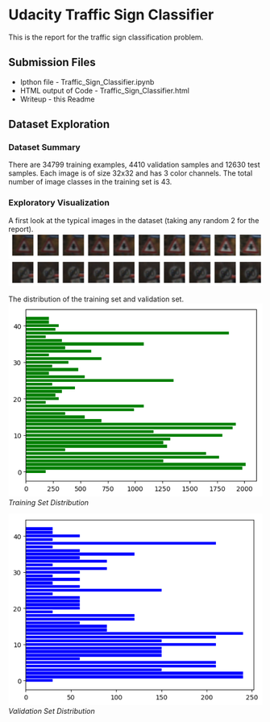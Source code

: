 # Udacity Traffic Sign Classifier
This is the report for the traffic sign classification problem.

## Submission Files
* Ipthon file - Traffic_Sign_Classifier.ipynb
* HTML output of Code - Traffic_Sign_Classifier.html
* Writeup - this Readme

## Dataset Exploration
### Dataset Summary
There are 34799 training examples, 4410 validation samples and 12630 test samples. Each image is of size 32x32 and has 3 color channels. The total number of image classes in the training set is 43. 

### Exploratory Visualization
A first look at the typical images in the dataset (taking any random 2 for the report).  
![Label 1](/results/random_training.png)
![Label 1](/results/random_training_2.png)

The distribution of the training set and validation set. 
![Training Set Distribution](/results/distrib_1.png)
*Training Set Distribution*

![Validation Set Distribution](/results/distrib_2.png)
*Validation Set Distribution*








